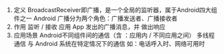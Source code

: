 1. 定义
BroadcastReceiver即广播，是一个全局的监听器，属于Android四大组件之一
Android 广播分为两个角色：广播发送者、广播接收者
2. 作用
监听 / 接收 应用 App 发出的广播消息，并 做出响应
3. 应用场景
Android不同组件间的通信（含 ：应用内 / 不同应用之间）
多线程通信
与 Android 系统在特定情况下的通信
如：电话呼入时、网络可用时
